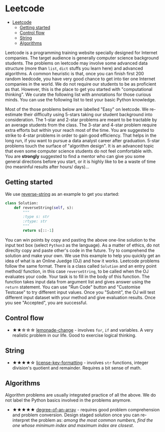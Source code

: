 # Leetcode

<!-- TOC -->

- [Leetcode](#leetcode)
    - [Getting started](#getting-started)
    - [Control flow](#control-flow)
    - [String](#string)
    - [Algorithms](#algorithms)

<!-- /TOC -->

Leetcode is a programming training website specially designed for Internet companies. The target audience is generally computer science background students. The problems on leetcode may involve some advanced data structure (more than `list`, `dict` stuffs you learn here) and advanced algorithms. A common heuristic is that, once you can finish first 200 random leedcode, you have very good chance to get into tier one Internet companies in the world. We do not require our students to be as proficient as that. However, this is the place to get you started with "computational thinking". We curate the following list with annotations for those curious minds. You can use the following list to test your basic Python knowledge.

Most of the those problems below are labelled "Easy" on leetcode. We re-estimate their difficulty using 5-stars taking our student background into consideration. The 1-star and 2-star problems are meant to be tractable by an average students from the class. The 3-star and 4-star problem require extra efforts but within your reach most of the time. You are suggested to strike to 4-star problems in order to gain good efficiency. That helps in the long run, if you want to pursue a data analyst career after graduation. 5-star problems touch the surface of "algorithm design". It is an advanced topic that even some computer science students do not feel comfortable with. You are **strongly** suggested to find a mentor who can give you some general directions before you start, or it is highly like to be a waste of time (no meaninful results after hours/ days)...

## Getting started

We use [reverse-string](https://leetcode.com/problems/reverse-string/) as an example to get you started:

```python
class Solution:
    def reverseString(self, s):
        """
        :type s: str
        :rtype: str
        """
        return s[::-1]
```

You can win points by copy and pasting the above one-line solution to the input text box (select `Python3` as the language). As a matter of ethics, do not direclty copy and paste other's code in the future. Try to comprehend the solution and make your own. We use this example to help you quickly get an idea of what is an Online Juedge (OJ) and how it works. Leetcode problems follow the same format. There is a class called `Solution` and an entry point method/ function, in this case `reverseString`, to be called when the OJ evaluates your code. Your task is to fill in the body of this function. The function takes input data from argument list and gives answer using the `return` statement. You can use "Run Code" button and "Customise Testcase" to try different input values. Once you "Submit", the OJ will test different input dataset with your method and give evaluation results. Once you see "Accepted", you are successful.

## Control flow

- ★★☆☆☆ [lemonade-change](https://leetcode.com/problems/lemonade-change/) - involves `for`, `if` and variables. A very realistic problem in our life. Good to exercise logical thinking.

## String

- ★★★★☆ [license-key-formatting](https://leetcode.com/problems/license-key-formatting/) - involves `str` functions, integer division's quotient and remainder. Requires a bit sense of math.

## Algorithms

Algorithm problems are usually integrated practice of all the above. We do not label the Python basics involved in the problems anymore.

- ★★★★★ [degree-of-an-array](https://leetcode.com/problems/degree-of-an-array) - requires good problem comprehension and problem conversion. Design staged solution once you can re-interpret the problem as: _among the most common numbers, find the one whose minimum index and maximum index are closest_.